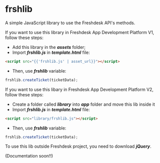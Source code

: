 # frshlib
A simple JavaScript library to use the Freshdesk API's methods.

If you want to use this library in Freshdesk App Development Platform V1, follow these steps:
* Add this library in the ***assets*** folder;
* Import ***frshlib.js*** in ***template.html*** file:
```html
<script src="{{'frshlib.js' | asset_url}}"></script>
```
* Then, use ***frshlib*** variable:
```javascript
frshlib.createTicket(ticketData);
```
If you want to use this libary in Freshdesk App Development Platform V2, follow these steps:
* Create a folder called ***library*** into ***app*** folder and move this lib inside it
* Import ***frshlib.js*** in ***template.html*** file:
```html
<script src="library/frshlib.js"></script>
```
* Then, use ***frshlib*** variable:
```javascript
frshlib.createTicket(ticketData);
```

To use this lib outside Freshdesk project, you need to download ***jQuery***.


(Documentation soon!!)
